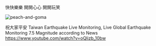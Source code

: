 快快樂樂 開開心心 開開玩笑

![peach-and-goma](https://github.com/ewdlop/ewdlop/assets/25368970/3afe1ba9-56b9-4efe-a48e-331f47c101c9)


祝大家平安
Taiwan Earthquake Live Monitoring, Live Global Earthquake Monitoring
7.5 Magnitude according to News
https://www.youtube.com/watch?v=oQlizb_10bw
